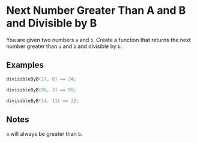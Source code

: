 # Next Number Greater Than A and B and Divisible by B

You are given two numbers `a` and `b`. Create a function that returns the next number greater than `a` and `b` and divisible by `b`.

## Examples

```C++
divisibleByB(17, 8) == 24;

divisibleByB(98, 3) == 99;

divisibleByB(14, 11) == 22;
```

## Notes

`a` will always be greater than `b`.
